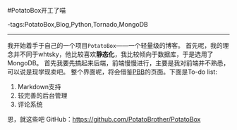 #PotatoBox开工了喵

-tags:PotatoBox,Blog,Python,Tornado,MongoDB

----

我开始着手于自己的一个项目`PotatoBox`——一个轻量级的博客。
首先呢，我的理念并不同于whtsky，他比较喜欢**静态化**，我比较倾向于数据库，于是选用了MongoDB。
首先我要先搞起来后端，前端慢慢进行，主要是我对前端并不熟悉，可以说是现学现卖吧。
整个界面呢，将会借鉴[PBB](http://pbb.whouz.com/)的页面。下面是To-do list:

1. Markdown支持
2. 较完善的后台管理
3. 评论系统

恩，就这些吧
GitHub：https://github.com/PotatoBrother/PotatoBox